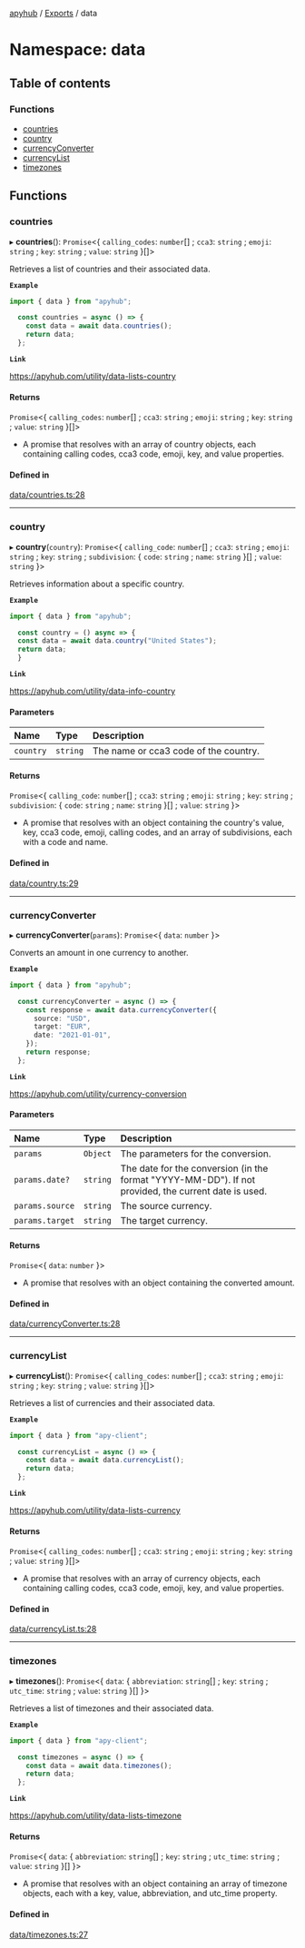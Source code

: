 [apyhub](../README.md) / [Exports](../modules.md) / data

# Namespace: data

## Table of contents

### Functions

- [countries](data.md#countries)
- [country](data.md#country)
- [currencyConverter](data.md#currencyconverter)
- [currencyList](data.md#currencylist)
- [timezones](data.md#timezones)

## Functions

### countries

▸ **countries**(): `Promise`<{ `calling_codes`: `number`[] ; `cca3`: `string` ; `emoji`: `string` ; `key`: `string` ; `value`: `string`  }[]\>

Retrieves a list of countries and their associated data.

**`Example`**

```ts
import { data } from "apyhub";

  const countries = async () => {
    const data = await data.countries();
    return data;
  };
```

**`Link`**

https://apyhub.com/utility/data-lists-country

#### Returns

`Promise`<{ `calling_codes`: `number`[] ; `cca3`: `string` ; `emoji`: `string` ; `key`: `string` ; `value`: `string`  }[]\>

- A promise that resolves with an array of country objects, each containing
      calling codes, cca3 code, emoji, key, and value properties.

#### Defined in

[data/countries.ts:28](https://github.com/apyhub/apyhub.js/blob/b4b0557/src/data/countries.ts#L28)

___

### country

▸ **country**(`country`): `Promise`<{ `calling_code`: `number`[] ; `cca3`: `string` ; `emoji`: `string` ; `key`: `string` ; `subdivision`: { `code`: `string` ; `name`: `string`  }[] ; `value`: `string`  }\>

Retrieves information about a specific country.

**`Example`**

```ts
import { data } from "apyhub";

  const country = () async => {
  const data = await data.country("United States");
  return data;
  }
```

**`Link`**

https://apyhub.com/utility/data-info-country

#### Parameters

| Name | Type | Description |
| :------ | :------ | :------ |
| `country` | `string` | The name or cca3 code of the country. |

#### Returns

`Promise`<{ `calling_code`: `number`[] ; `cca3`: `string` ; `emoji`: `string` ; `key`: `string` ; `subdivision`: { `code`: `string` ; `name`: `string`  }[] ; `value`: `string`  }\>

- A promise that resolves with an object containing the country's value, key,
      cca3 code, emoji, calling codes, and an array of subdivisions, each
      with a code and name.

#### Defined in

[data/country.ts:29](https://github.com/apyhub/apyhub.js/blob/b4b0557/src/data/country.ts#L29)

___

### currencyConverter

▸ **currencyConverter**(`params`): `Promise`<{ `data`: `number`  }\>

Converts an amount in one currency to another.

**`Example`**

```ts
import { data } from "apyhub";

  const currencyConverter = async () => {
    const response = await data.currencyConverter({
      source: "USD",
      target: "EUR",
      date: "2021-01-01",
    });
    return response;
  };
```

**`Link`**

https://apyhub.com/utility/currency-conversion

#### Parameters

| Name | Type | Description |
| :------ | :------ | :------ |
| `params` | `Object` | The parameters for the conversion. |
| `params.date?` | `string` | The date for the conversion (in the format "YYYY-MM-DD"). If not provided, the current date is used. |
| `params.source` | `string` | The source currency. |
| `params.target` | `string` | The target currency. |

#### Returns

`Promise`<{ `data`: `number`  }\>

- A promise that resolves with an object
  containing the converted amount.

#### Defined in

[data/currencyConverter.ts:28](https://github.com/apyhub/apyhub.js/blob/b4b0557/src/data/currencyConverter.ts#L28)

___

### currencyList

▸ **currencyList**(): `Promise`<{ `calling_codes`: `number`[] ; `cca3`: `string` ; `emoji`: `string` ; `key`: `string` ; `value`: `string`  }[]\>

Retrieves a list of currencies and their associated data.

**`Example`**

```ts
import { data } from "apy-client";

  const currencyList = async () => {
    const data = await data.currencyList();
    return data;
  };
```

**`Link`**

https://apyhub.com/utility/data-lists-currency

#### Returns

`Promise`<{ `calling_codes`: `number`[] ; `cca3`: `string` ; `emoji`: `string` ; `key`: `string` ; `value`: `string`  }[]\>

- A promise that resolves with an array of currency objects, each containing
      calling codes, cca3 code, emoji, key, and value properties.

#### Defined in

[data/currencyList.ts:28](https://github.com/apyhub/apyhub.js/blob/b4b0557/src/data/currencyList.ts#L28)

___

### timezones

▸ **timezones**(): `Promise`<{ `data`: { `abbreviation`: `string`[] ; `key`: `string` ; `utc_time`: `string` ; `value`: `string`  }[]  }\>

Retrieves a list of timezones and their associated data.

**`Example`**

```ts
import { data } from "apy-client";

  const timezones = async () => {
    const data = await data.timezones();
    return data;
  };
```

**`Link`**

https://apyhub.com/utility/data-lists-timezone

#### Returns

`Promise`<{ `data`: { `abbreviation`: `string`[] ; `key`: `string` ; `utc_time`: `string` ; `value`: `string`  }[]  }\>

- A promise that resolves with an object containing an array of timezone
      objects, each with a key, value, abbreviation, and utc_time property.

#### Defined in

[data/timezones.ts:27](https://github.com/apyhub/apyhub.js/blob/b4b0557/src/data/timezones.ts#L27)
